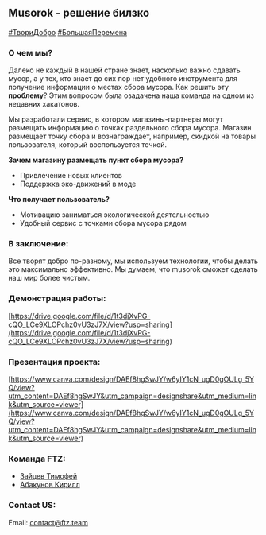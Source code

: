 ## Musorok - решение билзко

[#ТвориДобро](https://shorturl.at/zNY03) [#БольшаяПеремена](https://shorturl.at/zNY03)

### О чем мы?

Далеко не каждый в нашей стране знает, насколько важно сдавать мусор, а у тех, кто знает до сих пор нет удобного инструмента для получение информации о местах сбора мусора. Как решить эту **проблему**? Этим вопросом была озадачена наша команда на одном из недавних хакатонов. 

Мы разработали сервис, в котором магазины-партнеры могут размещать информацию о точках раздельного сбора мусора. Магазин размещает точку сбора и вознаграждает, например, скидкой на товары пользователя, который воспользуется точкой.

**Зачем магазину размещать пункт сбора мусора?**
- Привлечение новых клиентов
- Поддержка эко-движений в моде

**Что получает пользователь?**
- Мотивацию заниматься экологической деятельностью
- Удобный сервис с точками сбора мусора рядом

### В заключение:
Все творят добро по-разному, мы используем технологии, чтобы делать это максимально эффективно. Мы думаем, что musorok сможет сделать наш мир более чистым. 

### Демонстрация работы:
[https://drive.google.com/file/d/1t3djXvPG-cQO_LCe9XLOPchz0vU3zJ7X/view?usp=sharing](https://drive.google.com/file/d/1t3djXvPG-cQO_LCe9XLOPchz0vU3zJ7X/view?usp=sharing)

### Презентация проекта:
[https://www.canva.com/design/DAEf8hgSwJY/w6yIY1cN_ugD0gOULg_5YQ/view?utm_content=DAEf8hgSwJY&utm_campaign=designshare&utm_medium=link&utm_source=viewer](https://www.canva.com/design/DAEf8hgSwJY/w6yIY1cN_ugD0gOULg_5YQ/view?utm_content=DAEf8hgSwJY&utm_campaign=designshare&utm_medium=link&utm_source=viewer)

### Команда FTZ:
- [Зайцев Тимофей](https://github.com/misterbobot)
- [Абакунов Кирилл](https://github.com/abakunov)

### Contact US:
Email: contact@ftz.team
